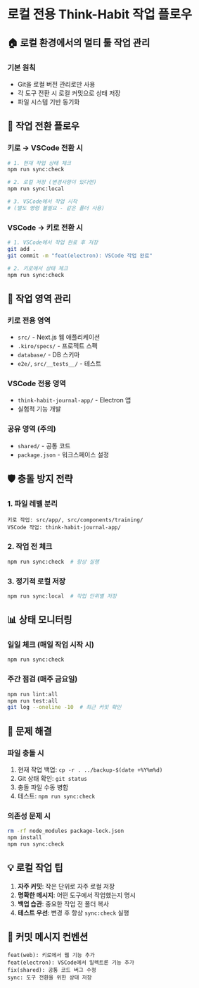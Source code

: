 # 로컬 전용 Think-Habit 작업 플로우

## 🏠 로컬 환경에서의 멀티 툴 작업 관리

### 기본 원칙

- Git을 로컬 버전 관리로만 사용
- 각 도구 전환 시 로컬 커밋으로 상태 저장
- 파일 시스템 기반 동기화

## 🔄 작업 전환 플로우

### 키로 → VSCode 전환 시

```bash
# 1. 현재 작업 상태 체크
npm run sync:check

# 2. 로컬 저장 (변경사항이 있다면)
npm run sync:local

# 3. VSCode에서 작업 시작
# (별도 명령 불필요 - 같은 폴더 사용)
```

### VSCode → 키로 전환 시

```bash
# 1. VSCode에서 작업 완료 후 저장
git add .
git commit -m "feat(electron): VSCode 작업 완료"

# 2. 키로에서 상태 체크
npm run sync:check
```

## 📁 작업 영역 관리

### 키로 전용 영역

- `src/` - Next.js 웹 애플리케이션
- `.kiro/specs/` - 프로젝트 스펙
- `database/` - DB 스키마
- `e2e/`, `src/__tests__/` - 테스트

### VSCode 전용 영역

- `think-habit-journal-app/` - Electron 앱
- 실험적 기능 개발

### 공유 영역 (주의)

- `shared/` - 공통 코드
- `package.json` - 워크스페이스 설정

## 🛡️ 충돌 방지 전략

### 1. 파일 레벨 분리

```
키로 작업: src/app/, src/components/training/
VSCode 작업: think-habit-journal-app/
```

### 2. 작업 전 체크

```bash
npm run sync:check  # 항상 실행
```

### 3. 정기적 로컬 저장

```bash
npm run sync:local  # 작업 단위별 저장
```

## 📊 상태 모니터링

### 일일 체크 (매일 작업 시작 시)

```bash
npm run sync:check
```

### 주간 점검 (매주 금요일)

```bash
npm run lint:all
npm run test:all
git log --oneline -10  # 최근 커밋 확인
```

## 🚨 문제 해결

### 파일 충돌 시

1. 현재 작업 백업: `cp -r . ../backup-$(date +%Y%m%d)`
2. Git 상태 확인: `git status`
3. 충돌 파일 수동 병합
4. 테스트: `npm run sync:check`

### 의존성 문제 시

```bash
rm -rf node_modules package-lock.json
npm install
npm run sync:check
```

## 💡 로컬 작업 팁

1. **자주 커밋**: 작은 단위로 자주 로컬 저장
2. **명확한 메시지**: 어떤 도구에서 작업했는지 명시
3. **백업 습관**: 중요한 작업 전 폴더 복사
4. **테스트 우선**: 변경 후 항상 `sync:check` 실행

## 📝 커밋 메시지 컨벤션

```
feat(web): 키로에서 웹 기능 추가
feat(electron): VSCode에서 일렉트론 기능 추가
fix(shared): 공통 코드 버그 수정
sync: 도구 전환을 위한 상태 저장
```
